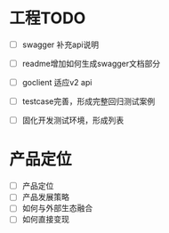 # 工程TODO
- [ ] swagger 补充api说明
- [ ] readme增加如何生成swagger文档部分
- [ ] goclient 适应v2 api
- [ ] testcase完善，形成完整回归测试案例
- [ ] 固化开发测试环境，形成列表


# 产品定位
- [ ] 产品定位
- [ ] 产品发展策略
- [ ] 如何与外部生态融合
- [ ] 如何直接变现
